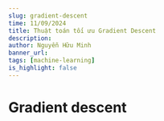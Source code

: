 ```yaml
---
slug: gradient-descent
time: 11/09/2024
title: Thuật toán tối ưu Gradient Descent
description:
author: Nguyễn Hữu Minh
banner_url: 
tags: [machine-learning]
is_highlight: false
---
```


# Gradient descent
